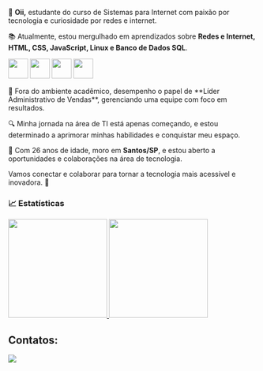👋 **Oii,**
estudante do curso de Sistemas para Internet com paixão por tecnologia e curiosidade por redes e internet.

📚 Atualmente, estou mergulhado em aprendizados sobre **Redes e Internet, HTML, CSS, JavaScript, Linux e Banco de Dados SQL**.
<p>
<img src="https://cdn.jsdelivr.net/gh/devicons/devicon/icons/html5/html5-original-wordmark.svg" width=40px> <img src="https://cdn.jsdelivr.net/gh/devicons/devicon/icons/linux/linux-original.svg" width=40px> 
<img src="https://cdn.jsdelivr.net/gh/devicons/devicon/icons/css3/css3-original-wordmark.svg" width=40px> <img src="https://cdn.jsdelivr.net/gh/devicons/devicon/icons/javascript/javascript-original.svg" width=40px>
</p>
💼 Fora do ambiente acadêmico, desempenho o papel de **Líder Administrativo de Vendas**, gerenciando uma equipe com foco em resultados.

🔍 Minha jornada na área de TI está apenas começando, e estou determinado a aprimorar minhas habilidades e conquistar meu espaço.

🌆 Com 26 anos de idade, moro em **Santos/SP**, e estou aberto a oportunidades e colaborações na área de tecnologia.

Vamos conectar e colaborar para tornar a tecnologia mais acessível e inovadora. 👋

### 📈 Estatísticas

<a href="https://github.com/GeovannyDinizM">
    <img height="200em" src="https://github-readme-stats.vercel.app/api/top-langs/?username=GeovannyDinizM&layout=compact&langs_count=10&theme=github_dark">
    <img height="200em" src="https://github-readme-stats.vercel.app/api?username=GeovannyDinizM&show_icons=true&theme=github_dark&include_all_commits=true&count_private=true"/>
</a>

## Contatos:

<section>
<a href="https://www.linkedin.com/in/geovannydinizmachado/" target="_blank"><img loading="lazy" src="https://img.shields.io/badge/-LinkedIn-%230077B5?style=for-the-badge&logo=linkedin&logoColor=white" target="_blank"></a>   
</section>

<!---
GeovannyDinizM/GeovannyDinizM is a ✨ special ✨ repository because its `README.md` (this file) appears on your GitHub profile.
You can click the Preview link to take a look at your changes.
--->
